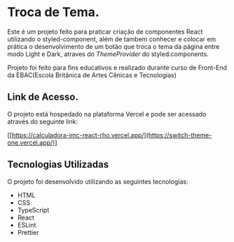 # Troca de Tema.

Este é um projeto feito para praticar criação de componentes React utilizando o styled-component, além de tambem conhecer e colocar em prática o desenvolvimento de um botão que troca o tema da página entre modo Light e Dark, atraves do _ThemeProvider_ do styled.components.

Projeto foi feito para fins educativos e realizado durante curso de Front-End da EBAC(Escola Britânica de Artes Cênicas e Tecnologias)

## Link de Acesso.

O projeto está hospedado na plataforma Vercel e pode ser acessado através do seguinte link:

[[https://calculadora-imc-react-rho.vercel.app/](https://switch-theme-one.vercel.app/)]

## Tecnologias Utilizadas

O projeto foi desenvolvido utilizando as seguintes tecnologias:

- HTML
- CSS
- TypeScript
- React
- ESLint
- Prettier

